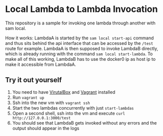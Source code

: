 # Local Lambda to Lambda Invocation

This repository is a sample for invoking one lambda through another with sam local.

How it works: LambdaA is started by the `sam local start-api` command and thus sits behind the api interface that can be accessed by the `/test` route for example. LambdaA is then supposed to invoke LambdaB directly, which is already running with the command `sam local start-lambda`. To make all of this working, LambdaB has to use the docker0 ip as host ip to make it accessible from LambdaA.

## Try it out yourself
1. You need to have [VirutalBox](https://www.virtualbox.org/wiki/Downloads) and [Vagrant](https://www.vagrantup.com/downloads) installed
2. Run `vagrant up`
3. Ssh into the new vm with `vagrant ssh`
4. Start the two lambdas concurrently with just `start-lambdas`
5. Open a second shell, ssh into the vm and execute `curl http://127.0.0.1:3000/test`
6. You should see that LambdaB gets invoked without any errors and the output should appear in the logs
